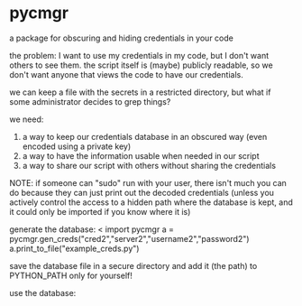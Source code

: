 # pycmgr
a package for obscuring and hiding credentials in your code

the problem:
I want to use my credentials in my code, but I don't want others to see them.
the script itself is (maybe) publicly readable, so we don't want anyone that 
views the code to have our credentials.

we can keep a file with the secrets in a restricted directory, but what if
some administrator decides to grep things?

we need:
1) a way to keep our credentials database in an obscured way (even encoded using a private key)
2) a way to have the information usable when needed in our script
3) a way to share our script with others without sharing the credentials

NOTE:
if someone can "sudo" run with your user, there isn't much you can do because they can 
just print out the decoded credentials (unless you actively control the access to a hidden
path where the database is kept, and it could only be imported if you know where it is)

generate the database:
<
import pycmgr
a = pycmgr.gen_creds("cred2","server2","username2","password2")
a.print_to_file("example_creds.py")
>

save the database file in a secure directory and add it (the path) to PYTHON_PATH only for yourself!

use the database:
<code here>
